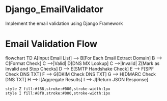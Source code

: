 # Django_EmailValidator
Implement the email validation using Django Framework 


# Email Validation Flow
flowchart TD
    A[Input Email List] --> B[For Each Email Extract Domain]
    B --> C[Format Check]
    C -->|Valid| D[DNS MX Lookup]
    C -->|Invalid| Z[Mark as Invalid and Stop Checks]
    D --> E[SMTP Handshake Check]
    E --> F[SPF Check DNS TXT]
    F --> G[DKIM Check DNS TXT]
    G --> H[DMARC Check DNS TXT]
    H --> I[Aggregate Results]
    I --> J[Return JSON Response]

    style Z fill:#f88,stroke:#000,stroke-width:1px
    style I fill:#8f8,stroke:#000,stroke-width:1px

